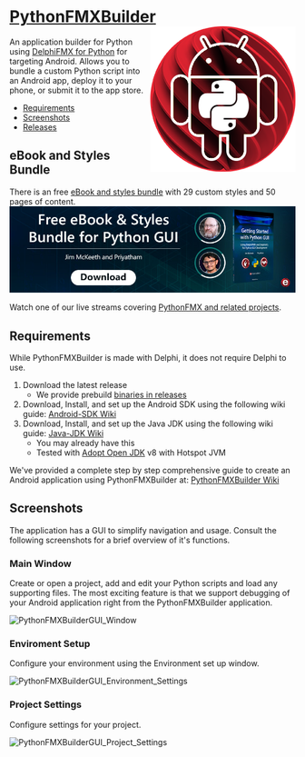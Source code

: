 # <a href="https://github.com/Embarcadero/PythonFMXBuilder">PythonFMXBuilder<img src="https://github.com/Embarcadero/PythonFMXBuilder/blob/main/images/PythonFMXBuilder(256px).png" align="right" /></a>
An application builder for Python using [DelphiFMX for Python](https://github.com/Embarcadero/DelphiFMX4Python) for targeting Android. Allows you to bundle a custom Python script into an Android app, deploy it to your phone, or submit it to the app store.
 
* [Requirements](#requirements)
* [Screenshots](#screenshots)
* [Releases](https://github.com/Embarcadero/PythonFMXBuilder/releases)
 
## eBook and Styles Bundle

There is an free [eBook and styles bundle](https://embt.co/PythonGUIBundle) with 29 custom styles and 50 pages of content.
 <a href="https://embt.co/PythonGUIBundle"><img alt="Download the free eBook and Python styles bundle." width="750" src="https://github.com/Embarcadero/PythonFMXBuilder/blob/main/images/30_Banner_Ebook_GGetting Started with Python GUI_830x256.jpg"></a>
 
Watch one of our live streams covering [PythonFMX and related projects](https://youtu.be/Ccfe0rbwgcM).

## Requirements
While PythonFMXBuilder is made with Delphi, it does not require Delphi to use. 

1. Download the latest release
   * We provide prebuild [binaries in releases](https://github.com/Embarcadero/PythonFMXBuilder/releases/latest)
2. Download, Install, and set up the Android SDK using the following wiki guide: [Android-SDK Wiki](https://github.com/Embarcadero/PythonFMXBuilder/wiki/Android-SDK-guide)
3. Download, Install, and set up the Java JDK using the following wiki guide: [Java-JDK Wiki](https://github.com/Embarcadero/PythonFMXBuilder/wiki/Open-JDK-guide)
   * You may already have this
   * Tested with [Adopt Open JDK](https://adoptopenjdk.net/?variant=openjdk8&jvmVariant=hotspot) v8 with Hotspot JVM

We've provided a complete step by step comprehensive guide to create an Android application using PythonFMXBuilder at: [PythonFMXBuilder Wiki](https://github.com/Embarcadero/PythonFMXBuilder/wiki/Step-by-step-guide-to-create-an-Android-application-using-PythonFMXBuilder)

## Screenshots
The application has a GUI to simplify navigation and usage. Consult the following screenshots for a brief overview of it's functions.

### Main Window
Create or open a project, add and edit your Python scripts and load any supporting files. The most exciting feature is that we support debugging of your Android application right from the PythonFMXBuilder application.

![PythonFMXBuilderGUI_Window](https://user-images.githubusercontent.com/17174106/195344044-745d643b-9cf0-4810-95dd-34b8ad7118da.png)

### Enviroment Setup
Configure your environment using the Environment set up window.

![PythonFMXBuilderGUI_Environment_Settings](https://user-images.githubusercontent.com/17174106/185759657-9a88142d-90f0-4c45-98d5-1696d130d28f.png)

### Project Settings
Configure settings for your project.

![PythonFMXBuilderGUI_Project_Settings](https://user-images.githubusercontent.com/17174106/185759669-b47b1ed7-b26d-4e92-bc25-ff1c33018d14.png)


